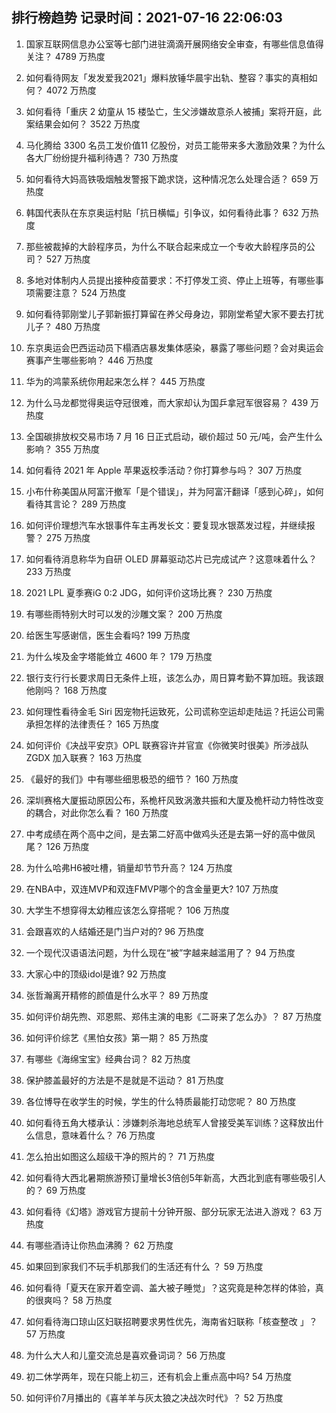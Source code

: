 
## 排行榜趋势 记录时间：2021-07-16 22:06:03
  
  1. 国家互联网信息办公室等七部门进驻滴滴开展网络安全审查，有哪些信息值得关注？ 4789 万热度
    
  2. 如何看待网友「发发爱我2021」爆料放锤华晨宇出轨、整容？事实的真相如何？ 4072 万热度
    
  3. 如何看待「重庆 2 幼童从 15 楼坠亡，生父涉嫌故意杀人被捕」案将开庭，此案结果会如何？ 3522 万热度
    
  4. 马化腾给 3300 名员工发价值11 亿股份，对员工能带来多大激励效果？为什么各大厂纷纷提升福利待遇？ 730 万热度
    
  5. 如何看待大妈高铁吸烟触发警报下跪求饶，这种情况怎么处理合适？ 659 万热度
    
  6. 韩国代表队在东京奥运村贴「抗日横幅」引争议，如何看待此事？ 632 万热度
    
  7. 那些被裁掉的大龄程序员，为什么不联合起来成立一个专收大龄程序员的公司？ 527 万热度
    
  8. 多地对体制内人员提出接种疫苗要求：不打停发工资、停止上班等，有哪些事项需要注意？ 524 万热度
    
  9. 如何看待郭刚堂儿子郭新振打算留在养父母身边，郭刚堂希望大家不要去打扰儿子？ 480 万热度
    
  10. 东京奥运会巴西运动员下榻酒店暴发集体感染，暴露了哪些问题？会对奥运会赛事产生哪些影响？ 446 万热度
    
  11. 华为的鸿蒙系统你用起来怎么样？ 445 万热度
    
  12. 为什么马龙都觉得奥运夺冠很难，而大家却认为国乒拿冠军很容易？ 439 万热度
    
  13. 全国碳排放权交易市场 7 月 16 日正式启动，碳价超过 50 元/吨，会产生什么影响？ 355 万热度
    
  14. 如何看待 2021 年 Apple 苹果返校季活动？你打算参与吗？ 307 万热度
    
  15. 小布什称美国从阿富汗撤军「是个错误」，并为阿富汗翻译「感到心碎」，如何看待其言论？ 289 万热度
    
  16. 如何评价理想汽车水银事件车主再发长文：要复现水银蒸发过程，并继续报警？ 275 万热度
    
  17. 如何看待消息称华为自研 OLED 屏幕驱动芯片已完成试产？这意味着什么？ 233 万热度
    
  18. 2021 LPL 夏季赛iG 0:2 JDG，如何评价这场比赛？ 230 万热度
    
  19. 有哪些雨特别大时可以发的沙雕文案？ 200 万热度
    
  20. 给医生写感谢信，医生会看吗? 199 万热度
    
  21. 为什么埃及金字塔能耸立 4600 年？ 179 万热度
    
  22. 银行支行行长要求周日无条件上班，该怎么办，周日算考勤不算加班。我该跟他刚吗？ 168 万热度
    
  23. 如何理性看待金毛 Siri 因宠物托运致死，公司谎称空运却走陆运？托运公司需承担怎样的法律责任？ 165 万热度
    
  24. 如何评价《决战平安京》OPL 联赛容许并官宣《你微笑时很美》所涉战队 ZGDX 加入联赛？ 163 万热度
    
  25. 《最好的我们》中有哪些细思极恐的细节？ 160 万热度
    
  26. 深圳赛格大厦振动原因公布，系桅杆风致涡激共振和大厦及桅杆动力特性改变的耦合，对此你怎么看？ 160 万热度
    
  27. 中考成绩在两个高中之间，是去第二好高中做鸡头还是去第一好的高中做凤尾？ 126 万热度
    
  28. 为什么哈弗H6被吐槽，销量却节节升高？ 124 万热度
    
  29. 在NBA中，双连MVP和双连FMVP哪个的含金量更大? 107 万热度
    
  30. 大学生不想穿得太幼稚应该怎么穿搭呢？ 106 万热度
    
  31. 会跟喜欢的人结婚还是门当户对的? 96 万热度
    
  32. 一个现代汉语语法问题，为什么现在“被”字越来越滥用了？ 94 万热度
    
  33. 大家心中的顶级idol是谁? 92 万热度
    
  34. 张哲瀚离开精修的颜值是什么水平？ 89 万热度
    
  35. 如何评价胡先煦、邓恩熙、郑伟主演的电影《二哥来了怎么办》？ 87 万热度
    
  36. 如何评价综艺《黑怕女孩》第一期？ 85 万热度
    
  37. 有哪些《海绵宝宝》经典台词？ 82 万热度
    
  38. 保护膝盖最好的方法是不是就是不运动？ 81 万热度
    
  39. 各位博导在收学生的时候，学生的什么特质最能打动您呢？ 80 万热度
    
  40. 如何看待五角大楼承认：涉嫌刺杀海地总统军人曾接受美军训练？这释放出什么信息，意味着什么？ 76 万热度
    
  41. 怎么拍出如图这么超级干净的照片的？ 71 万热度
    
  42. 如何看待大西北暑期旅游预订量增长3倍创5年新高，大西北到底有哪些吸引人的？ 69 万热度
    
  43. 如何看待《幻塔》游戏官方提前十分钟开服、部分玩家无法进入游戏？ 63 万热度
    
  44. 有哪些酒诗让你热血沸腾？ 62 万热度
    
  45. 如果回到家我们不玩手机那我们的生活还有什么 ？ 59 万热度
    
  46. 如何看待「夏天在家开着空调、盖大被子睡觉」？这究竟是种怎样的体验，真的很爽吗？ 58 万热度
    
  47. 如何看待海口琼山区妇联招聘要求男性优先，海南省妇联称「核查整改 」？ 57 万热度
    
  48. 为什么大人和儿童交流总是喜欢叠词词？ 56 万热度
    
  49. 初二休学两年，现在只能上初三，还有机会上重点高中吗? 54 万热度
    
  50. 如何评价7月播出的《喜羊羊与灰太狼之决战次时代》？ 52 万热度
    